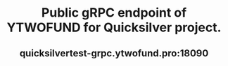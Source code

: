  <h1 align="center"> Public gRPC endpoint of YTWOFUND for Quicksilver project.
 <h2 align="center"> quicksilvertest-grpc.ytwofund.pro:18090
